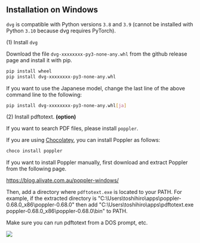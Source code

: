 ## Installation on Windows

`dvg` is compatible with Python versions `3.8` and `3.9` (cannot be installed with Python `3.10` because dvg requires PyTorch).

(1) Install `dvg`

Download the file `dvg-xxxxxxxx-py3-none-any.whl` from the github release page and install it with pip.


```sh
pip install wheel
pip install dvg-xxxxxxxx-py3-none-any.whl
```

If you want to use the Japanese model, change the last line of the above command line to the following:

```sh
pip install dvg-xxxxxxxx-py3-none-any.whl[ja]
```

(2) Install pdftotext. **(option)**

If you want to search PDF files, please install `poppler`.

If you are using [Chocolatey](https://chocolatey.org/), you can install Poppler as follows:

```sh
choco install poppler
```

If you want to install Poppler manually, first download and extract Poppler from the following page.

https://blog.alivate.com.au/poppler-windows/

Then, add a directory where `pdftotext.exe` is located to your PATH. For example, if the extracted directory is "C:\Users\toshihiro\apps\poppler-0.68.0_x86\poppler-0.68.0" then add "C:\Users\toshihiro\apps\pdftotext.exe poppler-0.68.0_x86\poppler-0.68.0\bin\" to PATH.

Make sure you can run pdftotext from a DOS prompt, etc.

![](images/win-pdftotext.png)
